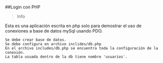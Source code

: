 ##Login con PHP

> Info

Esta es una aplicación escrita en php solo para demostrar el uso de conexiones a base de datos mySql usando PDO. 

    Se debe crear base de datos.
	Se debe configura en archivo inclides/db.php
	En el archivo includes/db.php se encuentra toda la configuración de la conexión.
	La tabla usuada dentro de la db tiene nombre 'usuarios'.
    

